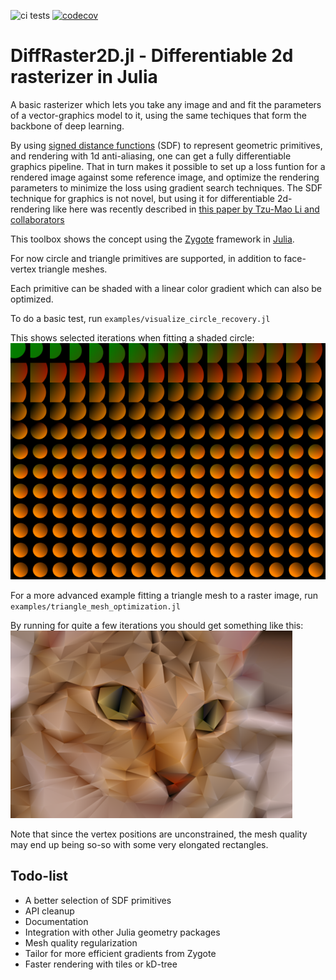 ![ci tests](https://github.com/jtkornel/DiffRaster2D.jl/actions/workflows/main.yml/badge.svg)  [![codecov](https://codecov.io/gh/jtkornel/DiffRaster2D.jl/branch/main/graph/badge.svg?token=E59A020AY9)](https://codecov.io/gh/jtkornel/DiffRaster2D.jl)

# DiffRaster2D.jl - Differentiable 2d rasterizer in Julia

A basic rasterizer which lets you take any image and and fit the parameters of a vector-graphics model to it, using the same techiques that form the backbone of deep learning.

By using [signed distance functions](https://en.wikipedia.org/wiki/Signed_distance_function) (SDF) to represent geometric primitives, and rendering with 1d anti-aliasing, one can get a fully differentiable graphics pipeline. That in turn makes it possible to set up a loss funtion for a rendered image against some reference image, and optimize the rendering parameters to minimize the loss using gradient search techniques. The SDF technique for graphics is not novel, but using it for differentiable 2d-rendering like here was recently described in [this paper by Tzu-Mao Li and collaborators](https://people.csail.mit.edu/tzumao/diffvg/diffvg.pdf) 


This toolbox shows the concept using the [Zygote](https://github.com/FluxML/Zygote.jl) framework in [Julia](https://julialang.org).

For now circle and triangle primitives are supported, in addition to face-vertex triangle meshes.

Each primitive can be shaded with a linear color gradient which can also be optimized.

To do a basic test, run `examples/visualize_circle_recovery.jl`

This shows selected iterations when fitting a shaded circle:  
<img alt="visualize_circle_recovery" src="https://raw.githubusercontent.com/jtkornel/DiffRaster2D.jl/main/media/visualize_circle_recovery.png">

For a more advanced example fitting a triangle mesh to a raster image, run `examples/triangle_mesh_optimization.jl`

By running for quite a few iterations you should get something like this:  
<img alt="triangle_mesh_optimization" src="https://raw.githubusercontent.com/jtkornel/DiffRaster2D.jl/main/media/triangle_mesh_optimization.png">

Note that since the vertex positions are unconstrained, the mesh quality may end up being so-so with some very elongated rectangles.

## Todo-list

* A better selection of SDF primitives
* API cleanup
* Documentation
* Integration with other Julia geometry packages
* Mesh quality regularization
* Tailor for more efficient gradients from Zygote 
* Faster rendering with tiles or kD-tree
